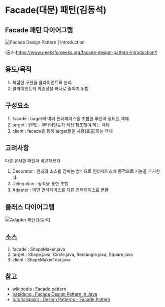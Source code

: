 # Facade(대문) 패턴(김동석)

## Facade 패턴 다이어그램

![Facade Design Pattern | Introduction](https://media.geeksforgeeks.org/wp-content/uploads/facadeA.png "Facade Design Pattern | Introduction")

(출처:https://www.geeksforgeeks.org/facade-design-pattern-introduction/)
## 용도/목적
1. 복잡한 구현을 클라이언트와 분리
1. 클라이언트의 의존성을 하나로 줄이기 위함

## 구성요소
1. facade : target의 여러 인터페이스를 조합한 루틴이 정의된 객체
1. target : 원래는 클라이언트가 직접 참조해야 하는 객체
1. client : facade를 통해 target들을 사용(호출)하는 객체
## 고려사항

다른 유사한 패턴과 비교해보자

1. Decorator : 원래의 소스를 감싸는 방식으로 인터페이스에 동적으로 기능을 추가한다.
1. Delegation : 상속을 통한 조합
1. Adapter : 어떤 인터페이스를 다른 인터페이스로 변환

## 클래스 다이어그램

![Adapter 패턴(김동석)](https://www.plantuml.com/plantuml/png/VPBFIyCm5CVFvgy80zbsM7iV8XkAx38Gvp_mrhorSKbRazV9K45XDmNnAAZd7HMy-2_DxdymNSVeK9RZzqVoUOzqB86XJ2lU5P0I6hvyd2zdNut5zztFqqi-Usio5ac177LAKwvH3z7OROcYH5Z6I992VW81EE_lDH4wtV28ABLjtmybHTdG2nBj3rM6mewbzYzW0iTePHYV0ZcQsB9HaXHO-VjpFllC7ruN7_TyNm1XepPrn-ltFI7glDxhjRMkELecOrSOGO1y446A_9hj3SZ8EEJ2m5MZoMuP2nHOou-a2TIkm1a6176uCpEupC3i31GKVHYxARP3NQLMtl_XSxHK52Q951Mvt6zXbhLoneCRprkFKrKs_5Mn15utIwvMwx1yeggk03REIcAiWx5mt-KN "Adapter 패턴(김동석)")

## 소스
1. facade : ShapeMaker.java
1. target : Shape.java, Circle.java, Rectangle.java, Square.java 
1. client : ShapeMakerTest.java

## 참고

* [wikipedia : Facade pattern](https://en.wikipedia.org/wiki/Facade_pattern)
* [baeldung : Facade Design Pattern in Java](https://www.baeldung.com/java-facade-pattern)
* [tutorialspoint : Design Patterns - Facade Pattern](https://www.tutorialspoint.com/design_pattern/facade_pattern.htm)